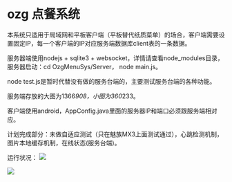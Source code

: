 ozg 点餐系统
================

本系统只适用于局域网和平板客户端（平板替代纸质菜单）的场合，客户端需要设置固定IP，每一个客户端的IP对应服务端数据库client表的一条数据。

服务器端使用nodejs + sqlite3 + websocket，详情请查看node_modules目录，服务器启动：cd OzgMenuSys/Server， node main.js。

node test.js是暂时代替没有做的服务台端的，主要测试服务台端的各种功能。

服务端存放的大图为1366*908，小图为360*233。

客户端使用android，AppConfig.java里面的服务器IP和端口必须跟服务端相对应。

计划完成部分：未做自适应测试（只在魅族MX3上面测试通过），心跳检测机制，图片本地缓存机制，在线状态(服务台端)。


运行状况：
![](https://raw.github.com/ouzhigang/OzgMenuSys/master/screenshot1.jpg)

![](https://raw.github.com/ouzhigang/OzgMenuSys/master/screenshot2.jpg)
